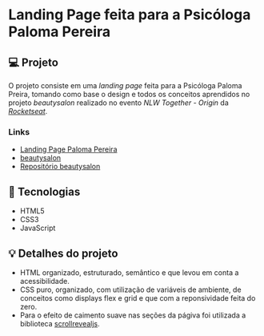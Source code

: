 # Landing Page feita para a Psicóloga Paloma Pereira

## 💻 Projeto

O projeto consiste em uma *landing page* feita para a Psicóloga Paloma Preira, tomando como base o design e todos os conceitos aprendidos no projeto *beautysalon* realizado no evento *NLW Together - Origin* da [*Rocketseat*](https://www.rocketseat.com.br/). 

### Links
- [Landing Page Paloma Pereira](https://palomapereirapsi.netlify.app/)
- [beautysalon](https://elena-calcada.github.io/beautysalon/)
- [Repositório beautysalon](https://github.com/elena-calcada/beautysalon)

## 🚀 Tecnologias

- HTML5
- CSS3
- JavaScript

## 💡 Detalhes do projeto

- HTML organizado, estruturado, semântico e que levou em conta a acessibilidade.
- CSS puro, organizado, com utilização de variáveis de ambiente, de conceitos como displays flex e grid e que com a reponsividade feita do zero.
- Para o efeito de caimento suave nas seções da págiva foi utilizada a biblioteca [scrollrevealjs](https://scrollrevealjs.org/).